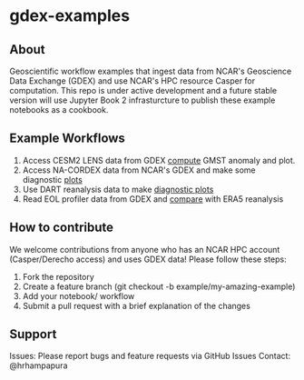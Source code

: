 # gdex-examples

## About
Geoscientific workflow examples that ingest data from NCAR's Geoscience Data Exchange (GDEX) and use NCAR's HPC resource Casper for computation. This repo is under active development and a future stable version will use Jupyter Book 2 infrasturcture to publish these example notebooks as a cookbook.

## Example Workflows
1) Access CESM2 LENS data from GDEX [compute](notebooks/cesm_gmst_ncar.ipynb) GMST anomaly and plot.
2) Access NA-CORDEX data from NCAR's GDEX and make some diagnostic [plots](notebooks/na_cordex.ipynb)
3) Use DART reanalysis data to make [diagnostic plots](notebooks/dart-cam6.ipynb)
4) Read EOL profiler data from GDEX and [compare](notebooks/eol_test.ipynb) with ERA5 reanalysis

## How to contribute 
We welcome contributions from anyone who has an NCAR HPC account (Casper/Derecho access) and uses GDEX data! Please follow these steps:
1. Fork the repository
2. Create a feature branch (git checkout -b example/my-amazing-example)
3. Add your notebook/ workflow
4. Submit a pull request with a brief explanation of the changes

## Support
Issues: Please report bugs and feature requests via GitHub Issues
Contact: @hrhampapura 

